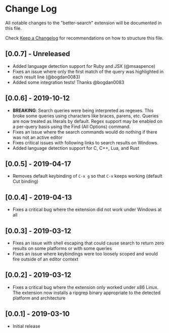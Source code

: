# Change Log

All notable changes to the "better-search" extension will be documented in this file.

Check [Keep a Changelog](http://keepachangelog.com/) for recommendations on how to structure this file.

## [0.0.7] - Unreleased

- Added language detection support for Ruby and JSX (@msaspence)
- Fixes an issue where only the first match of the query was highlighted in each result line (@bogdan0083)
- Added some integration tests! Thanks @bogdan0083

## [0.0.6] - 2019-10-12

- **BREAKING**: Search queries were being interpreted as regexes. This broke some queries using characters like braces, parens, etc. Queries are now treated as literals by default. Regex support may be enabled on a per-query basis using the Find (All Options) command.
- Fixes an issue where the search commands would do nothing if there was not an active editor
- Fixes critical issues with following links to search results on Windows.
- Added language detection support for C, C++, Lua, and Rust

## [0.0.5] - 2019-04-17

- Removes default keybinding of `C-x g` so that `C-x` keeps working (default Cut binding)

## [0.0.4] - 2019-04-13

- Fixes a critical bug where the extension did not work under Windows at all

## [0.0.3] - 2019-03-12

- Fixes an issue with shell escaping that could cause search to return zero results on some platforms or with some queries
- Fixes an issue where keybindings were too loosely scoped and would fire outside of an editor context

## [0.0.2] - 2019-03-12

- Fixes a critical bug where the extension only worked under x86 Linux. The extension now installs a ripgrep binary appropriate to the detected platform and architecture

## [0.0.1] - 2019-03-10

- Initial release
